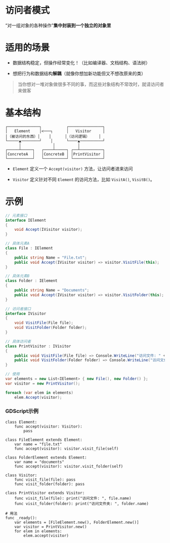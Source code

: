 # 访问者模式

“对一组对象的各种操作”**集中封装到一个独立的对象里**


# 适用的场景

* 数据结构稳定，但操作经常变化！（比如编译器、文档结构、语法树）

* 想把行为和数据结构**解耦**（就像你想加新功能但又不想改原来的类）

> 当你想对一堆对象做很多不同的事，而这些对象结构不常改时，就请访问者来做客

# 基本结构

```
┌──────────────┐           ┌───────────────┐
│   Element    │<───┐      │   Visitor     │
│（被访问的东西）│    │      │（访问逻辑）    │
└─────▲────────┘    │      └────▲──────────┘
      │              │          │
┌─────┴─────┐   ┌────┴─────┐ ┌──┴──────────┐
│ConcreteA  │   │ConcreteB │ │PrintVisitor │
└───────────┘   └──────────┘ └─────────────┘
```

* `Element` 定义一个 `Accept(visitor)` 方法，让访问者进来访问

* `Visitor` 定义针对不同 `Element` 的访问方法，比如 `VisitA()`, `VisitB()`。



# 示例

```csharp
// 元素接口
interface IElement 
{
    void Accept(IVisitor visitor);
}

// 具体元素A
class File : IElement 
{
    public string Name = "File.txt";
    public void Accept(IVisitor visitor) => visitor.VisitFile(this);
}

// 具体元素B
class Folder : IElement 
{
    public string Name = "Documents";
    public void Accept(IVisitor visitor) => visitor.VisitFolder(this);
}

// 访问者接口
interface IVisitor 
{
    void VisitFile(File file);
    void VisitFolder(Folder folder);
}

// 具体访问者
class PrintVisitor : IVisitor 
{
    public void VisitFile(File file) => Console.WriteLine("访问文件: " + file.Name);
    public void VisitFolder(Folder folder) => Console.WriteLine("访问文件夹: " + folder.Name);
}

// 使用
var elements = new List<IElement> { new File(), new Folder() };
var visitor = new PrintVisitor();

foreach (var elem in elements)
    elem.Accept(visitor);
```



### GDScript示例

```gdscript
class Element:
    func accept(visitor: Visitor):
        pass

class FileElement extends Element:
    var name = "file.txt"
    func accept(visitor): visitor.visit_file(self)

class FolderElement extends Element:
    var name = "documents"
    func accept(visitor): visitor.visit_folder(self)

class Visitor:
    func visit_file(file): pass
    func visit_folder(folder): pass

class PrintVisitor extends Visitor:
    func visit_file(file): print("访问文件: ", file.name)
    func visit_folder(folder): print("访问文件夹: ", folder.name)

# 用法
func _ready():
    var elements = [FileElement.new(), FolderElement.new()]
    var visitor = PrintVisitor.new()
    for elem in elements:
        elem.accept(visitor)
```
